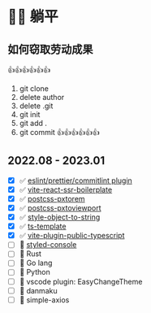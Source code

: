 
# 🧘‍♂️ 躺平

## 如何窃取劳动成果

👍👍👍👍👍👍
1. git clone
2. delete author
3. delete .git
4. git init
5. git add .
6. git commit
👍👍👍👍👍👍

## 2022.08 - 2023.01

- [X] ✅ [eslint/prettier/commitlint plugin](https://github.com/hemengke1997/any-config)
- [X] ✅ [vite-react-ssr-boilerplate](https://github.com/hemengke1997/vite-react-ssr-boilerplate)
- [X] ✅ [postcss-pxtorem](https://github.com/hemengke1997/postcss-pxtorem)
- [X] ✅ [postcss-pxtoviewport](https://github.com/hemengke1997/postcss-pxtoviewport)
- [X] ✅ [style-object-to-string](https://github.com/hemengke1997/style-object-to-string)
- [X] ✅ [ts-template](https://github.com/hemengke1997/ts-template)
- [X] ✅ [vite-plugin-public-typescript](https://github.com/hemengke1997/vite-plugin-public-typescript)
- [ ] 🚧 [styled-console](https://github.com/hemengke1997/styled-console)
- [ ] 🚧 Rust
- [ ] 🚧 Go lang
- [ ] 🙈 Python
- [ ] 🚧 vscode plugin: EasyChangeTheme
- [ ] 🚧 danmaku
- [ ] 🙈 simple-axios
